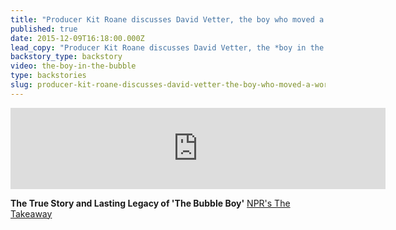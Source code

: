 ```yaml
---
title: "Producer Kit Roane discusses David Vetter, the boy who moved a world he couldn't touch"
published: true
date: 2015-12-09T16:18:00.000Z
lead_copy: "Producer Kit Roane discusses David Vetter, the *boy in the bubble,* who moved a world he couldn't touch"
backstory_type: backstory
video: the-boy-in-the-bubble
type: backstories
slug: producer-kit-roane-discusses-david-vetter-the-boy-who-moved-a-world-he-couldnt-touch
---
```

<iframe width="600" height="130" frameborder="0" scrolling="no" src="https://www.wnyc.org/widgets/ondemand_player/takeaway/#file=%2Faudio%2Fxspf%2F557348%2F"></iframe>

**The True Story and Lasting Legacy of 'The Bubble Boy'**
[NPR's The Takeaway](http://www.thetakeaway.org/story/remembering-boy-bubble/)

